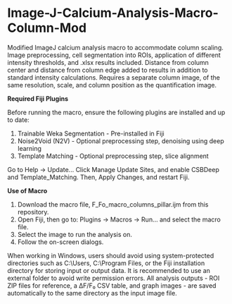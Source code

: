# Image-J-Calcium-Analysis-Macro-Column-Mod
Modified ImageJ calcium analysis macro to accommodate column scaling. Image preprocessing, cell segmentation into ROIs, application of different intensity thresholds, and .xlsx results included. Distance from column center and distance from column edge added to results in addition to standard intensity calculations. Requires a separate column image, of the same resolution, scale, and column position as the quantification image. 

**Required Fiji Plugins**

Before running the macro, ensure the following plugins are installed and up to date:
1. Trainable Weka Segmentation - Pre-installed in Fiji
2. Noise2Void (N2V) - Optional preprocessing step, denoising using deep learning
3. Template Matching - Optional preprocessing step, slice alignment

Go to Help → Update... Click Manage Update Sites, and enable CSBDeep and Template_Matching. Then,  Apply Changes, and restart Fiji.



**Use of Macro**

1. Download the macro file, F_Fo_macro_columns_pillar.ijm from this repository.
2. Open Fiji, then go to: Plugins → Macros → Run… and select the macro file.
3. Select the image to run the analysis on. 
4. Follow the on-screen dialogs.


When working in Windows, users should avoid using system-protected directories such as C:\Users, C:\Program Files, or the Fiji installation directory for storing input or output data. It is recommended to use an external folder to avoid write permission errors. All analysis outputs - ROI ZIP files for reference, a ΔF/F₀ CSV table, and graph images - are saved automatically to the same directory as the input image file.


